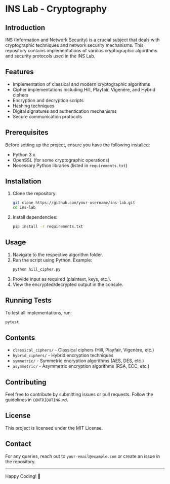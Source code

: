 # INS Lab - Cryptography

## Introduction
INS (Information and Network Security) is a crucial subject that deals with cryptographic techniques and network security mechanisms. This repository contains implementations of various cryptographic algorithms and security protocols used in the INS Lab.

## Features
- Implementation of classical and modern cryptographic algorithms
- Cipher implementations including Hill, Playfair, Vigenère, and Hybrid ciphers
- Encryption and decryption scripts
- Hashing techniques
- Digital signatures and authentication mechanisms
- Secure communication protocols

## Prerequisites
Before setting up the project, ensure you have the following installed:
- Python 3.x
- OpenSSL (for some cryptographic operations)
- Necessary Python libraries (listed in `requirements.txt`)

## Installation
1. Clone the repository:
   ```sh
   git clone https://github.com/your-username/ins-lab.git
   cd ins-lab
   ```
2. Install dependencies:
   ```sh
   pip install -r requirements.txt
   ```

## Usage
1. Navigate to the respective algorithm folder.
2. Run the script using Python. Example:
   ```sh
   python hill_cipher.py
   ```
3. Provide input as required (plaintext, keys, etc.).
4. View the encrypted/decrypted output in the console.

## Running Tests
To test all implementations, run:
```sh
pytest
```

## Contents
- `classical_ciphers/` - Classical ciphers (Hill, Playfair, Vigenère, etc.)
- `hybrid_ciphers/` - Hybrid encryption techniques
- `symmetric/` - Symmetric encryption algorithms (AES, DES, etc.)
- `asymmetric/` - Asymmetric encryption algorithms (RSA, ECC, etc.)


## Contributing
Feel free to contribute by submitting issues or pull requests. Follow the guidelines in `CONTRIBUTING.md`.

## License
This project is licensed under the MIT License.

## Contact
For any queries, reach out to `your-email@example.com` or create an issue in the repository.

---
Happy Coding! 🚀

